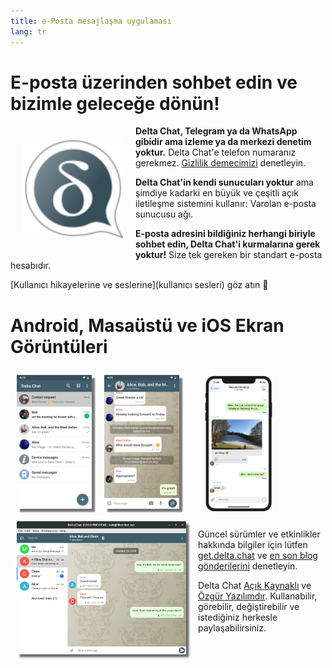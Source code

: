 ```yaml
---
title: e-Posta mesajlaşma uygulaması
lang: tr
---
```


# E-posta üzerinden sohbet edin ve bizimle geleceğe dönün!

<img src="../assets/logos/delta-chat.svg" width="160" style="float: left; margin: 20px;" alt="The Delta Chat logo" />

**Delta Chat, Telegram ya da WhatsApp gibidir ama izleme ya da merkezi denetim yoktur.**
Delta Chat'e telefon numaranız gerekmez. [Gizlilik demecimizi](gdpr) denetleyin.

**Delta Chat'in kendi sunucuları yoktur** ama şimdiye kadarki en büyük ve çeşitli açık iletileşme 
sistemini kullanır: Varolan e-posta sunucusu ağı.

**E-posta adresini bildiğiniz herhangi biriyle sohbet edin, Delta Chat'i kurmalarına gerek yoktur!** 
Size tek gereken bir standart e-posta hesabıdır.

[Kullanıcı hikayelerine ve seslerine](kullanıcı sesleri) göz atın 📣


# Android, Masaüstü ve iOS Ekran Görüntüleri 

<img src="../assets/blog/screenshots/2019-12-17-delta-chat-google-play-release-chat-list-light.png" width="120" 
style="float: left; margin: 10px;display: block;box-shadow: 5px 5px 2px #777;" alt="A screenshot of Delta Chat on Android showing chat list" /> 
<img src="../assets/blog/screenshots/2019-12-17-delta-chat-google-play-release-group-light.png" width="120" 
style="float: left; margin: 10px;display: block;box-shadow: 5px 5px 2px #777;" alt="A screenshot of Delta Chat on Android showing a chat" /> 

<img src="../assets/blog/desktop-screenshot.png" width="280" style="float:left; margin: 10px" alt="A screenshot of Delta Chat on desktop" /> 

<img src="../assets/blog/screenshots/2020-01-09-delta-chat-iOS-weekend-group-chat.png" width="110" style="margin: 10px" alt="A screenshot of Delta Chat on IOS" /> 

Güncel sürümler ve etkinlikler hakkında bilgiler için
lütfen [get.delta.chat](https://get.delta.chat) ve [en son blog gönderilerini](blog) denetleyin. 

Delta Chat [Açık Kaynaklı](https://tr.wikipedia.org/wiki/A%C3%A7%C4%B1k_kaynak)
ve [Özgür Yazılımdır](https://tr.wikipedia.org/wiki/%C3%96zg%C3%BCr_yaz%C4%B1l%C4%B1m).  Kullanabilir,
görebilir, değiştirebilir ve istediğiniz herkesle paylaşabilirsiniz.
